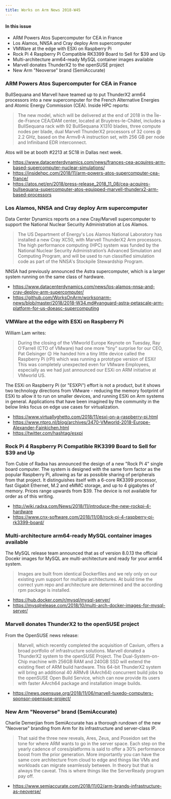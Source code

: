 ```yaml
---
title: Works on Arm News 2018-W45
---
```


#### In this issue

* ARM Powers Atos Supercomputer for CEA in France
* Los Alamos, NNSA and Cray deploy Arm supercomputer
* VMWare at the edge with ESXi on Raspberry Pi
* Rock Pi 4 Raspberry Pi Compatible RK3399 Board to Sell for $39 and Up
* Multi-architecture arm64-ready MySQL container images available
* Marvell donates ThunderX2 to the openSUSE project
* New Arm "Neoverse" brand (SemiAccurate)

### ARM Powers Atos Supercomputer for CEA in France

BullSequana and Marvell have teamed up to put ThunderX2
arm64 processors into a new supercomputer for the French
Alternative Energies and Atomic Energy Commission (CEA).
Inside HPC reports:

> The new model, which will be delivered at the end of 
2018 in the Île-de-France CEA/DAM center, located at 
Bruyères-le-Châtel, includes a BullSequana rack with 
92 BullSequana X1310 blades, three compute nodes per 
blade, dual Marvell ThunderX2 processors of 32 cores 
@ 2.2 GHz, based on the Armv8-A instruction set, with 
256 GB per node and Infiniband EDR interconnect. 

Atos will be at booth #2213 at SC18 in Dallas next week.

* https://www.datacenterdynamics.com/news/frances-cea-acquires-arm-based-supercomputer-nuclear-simulations/
* https://insidehpc.com/2018/11/arm-powers-atos-supercomputer-cea-france/
* https://atos.net/en/2018/press-release_2018_11_08/cea-acquires-bullsequana-supercomputer-atos-equipped-marvell-thunderx2-arm-based-processors

### Los Alamos, NNSA and Cray deploy Arm supercomputer

Data Center Dynamics reports on a new Cray/Marvell supercomputer
to support the National Nuclear Security Administration at Los Alamos.

> The US Department of Energy's Los Alamos National Laboratory 
has installed a new Cray XC50, with Marvell ThunderX2 Arm processors. 
The high performance computing (HPC) system was funded by the 
National Nuclear Security Administration’s Advanced Simulation 
and Computing Program, and will be used to run classified 
simulation code as part of the NNSA's Stockpile Stewardship Program.

NNSA had previously announced the Astra supercomputer, which
is a larger system running on the same class of hardware.

* https://www.datacenterdynamics.com/news/los-alamos-nnsa-and-cray-deploy-arm-supercomputer/
* https://github.com/WorksOnArm/worksonarm-news/blob/master/2018/2018-W34.md#vanguard-astra-petascale-arm-platform-for-us-doeasc-supercomputing

### VMWare at the edge with ESXi on Raspberry Pi

William Lam writes:

> During the closing of the VMworld Europe Keynote on Tuesday, Ray O'Farrell 
(CTO of VMware) had one more "tiny" surprise for our CEO, Pat Gelsinger 😉 
He handed him a tiny little device called the Raspberry Pi (rPI) which was 
running a prototype version of ESXi! This was completely unexpected even 
for VMware Employees, especially as we had just announced our ESXi on ARM 
initiative at VMworld US. 

The ESXi on Raspberry Pi (or "ESXPi") effort is not a product, but
it shows two technology directions from VMware - reducing the memory
footprint of ESXi to allow it to run on smaller devices, and running
ESXi on Arm systems in general. Applications that have been imagined
by the community in the below links focus on edge use cases for virtualization.

* https://www.virtuallyghetto.com/2018/11/esxi-on-a-raspberry-pi.html
* https://www.ntpro.nl/blog/archives/3470-VMworld-2018-Europe-Alexander-Fainkichen.html
* https://twitter.com/hashtag/esxpi

### Rock Pi 4 Raspberry Pi Compatible RK3399 Board to Sell for $39 and Up

Tom Cubie of Radxa has announced the design of a new "Rock Pi 4" single
board computer. The system is designed with the same form factor as the
popular Raspberry Pi, allowing as far as possible sharing of peripherals
from that project. It distinguishes itself with a 6-core RK3399 processor,
fast Gigabit Ethernet, M.2 and eMMC storage, and up to 4 gigabytes of memory. Prices
range upwards from $39. The device is not available for order as of this writing.

* http://wiki.radxa.com/News/2018/11/introduce-the-new-rockpi-4-hardware
* https://www.cnx-software.com/2018/11/08/rock-pi-4-raspberry-pi-rk3399-board/

### Multi-architecture arm64-ready MySQL container images available

The MySQL release team announced that as of version 8.0.13 the official
Docekr images for MySQL are multi-architecture and ready for your arm64 
system. 

> Images are built from identical Dockerfiles and we rely only on 
our existing yum support for multiple architectures. At build time 
the correct yum repo and architecture are determined and the 
according rpm package is installed.

* https://hub.docker.com/r/mysql/mysql-server/
* https://mysqlrelease.com/2018/10/multi-arch-docker-images-for-mysql-server/

### Marvell donates ThunderX2 to the openSUSE project

From the OpenSUSE news release:

> Marvell, which recently completed the acquisition of Cavium, 
offers a broad portfolio of infrastructure solutions. Marvell 
donated a ThunderX2 system to the openSUSE Project. The Dual-System-on-Chip 
machine with 256GB RAM and 240GB SSD will extend the existing fleet of 
ARM build hardware. This 64-bit ThunderX2 system will bring an additional 
40 ARMv8 (AArch64) concurrent build jobs to the openSUSE Open Build Service, 
which can now provide its users with faster AArch64 package and installation image builds.

* https://news.opensuse.org/2018/11/06/marvell-tuxedo-computers-sponsor-opensuse-project/

### New Arm "Neoverse" brand (SemiAccurate)

Charlie Demerjian from SemiAccurate has a thorough
rundown of the new "Neoverse" branding from Arm for
its infrastructure and server-class IP. 

> That said the three new reveals, Ares, Zeus, and Poseidon 
set the tone for where ARM wants to go in the server space. 
Each step on the yearly cadence of cores/platforms is 
said to offer a 30% performance boost from the prior 
generation. More importantly you can have the same 
core architecture from cloud to edge and things like 
VMs and workloads can migrate seamlessly between. In 
theory but that is always the caveat. This is where 
things like the ServerReady program pay off.

* https://www.semiaccurate.com/2018/11/02/arm-brands-infrastructure-as-neoverse/
